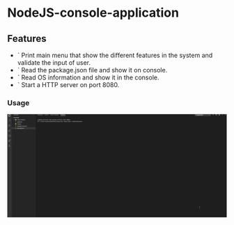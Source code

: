 # NodeJS-console-application

## Features
* ` Print main menu that show the different features in the system and validate the input of user. 
* ` Read the package.json file and show it on console.
* ` Read OS information and show it in the console. 
* ` Start a HTTP server on port 8080.

### Usage
![](javascriptApp.gif)
